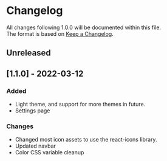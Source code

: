 # Changelog
All changes following 1.0.0 will be documented within this file.  
The format is based on [Keep a Changelog](https://keepachangelog.com/en/1.0.0/).

## Unreleased

## [1.1.0] - 2022-03-12
### Added
- Light theme, and support for more themes in future.
- Settings page
### Changes
- Changed most icon assets to use the react-icons library.
- Updated navbar
- Color CSS variable cleanup